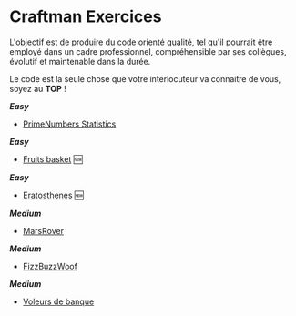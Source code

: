# Craftman Exercices


L'objectif est de produire du code orienté qualité, tel qu'il pourrait être employé dans un cadre professionnel, compréhensible par ses collègues, évolutif et maintenable dans la durée.

Le code est la seule chose que votre interlocuteur va connaitre de vous, soyez au **TOP** !

**_Easy_**
- [PrimeNumbers Statistics](https://github.com/geleouet/exercices/tree/master/primeStatistics)
 
**_Easy_**
- [Fruits basket](https://github.com/geleouet/exercices/tree/master/fruitBasket) :new:

**_Easy_**
- [Eratosthenes](https://github.com/geleouet/exercices/tree/master/Eratosthenes) :new:


**_Medium_**
- [MarsRover](https://github.com/geleouet/exercices/tree/master/marsRover)

**_Medium_**
- [FizzBuzzWoof](https://github.com/geleouet/exercices/tree/master/fizzBuzzWoof)

**_Medium_**
- [Voleurs de banque](https://github.com/geleouet/exercices/blob/bankRobber/bankRobber)

